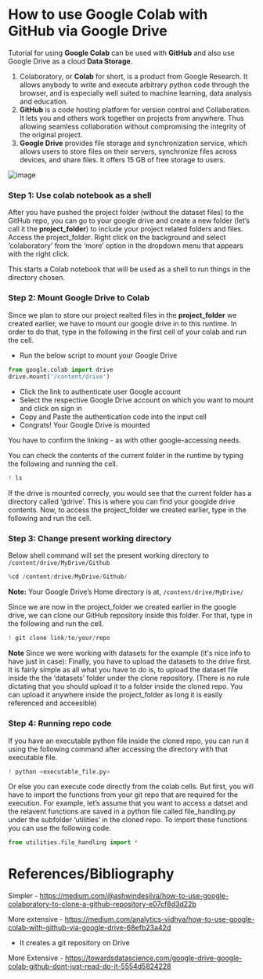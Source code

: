 # How to use Google Colab with GitHub via Google Drive

Tutorial for using **Google Colab** can be used with **GitHub** and also use Google Drive as a cloud **Data Storage**.

1. Colaboratory, or **Colab** for short, is a product from Google Research. It allows anybody to write and execute arbitrary python code through the browser, and is especially well suited to machine learning, data analysis and education.
2. **GitHub** is a code hosting platform for version control and Collaboration. It lets you and others work together on projects from anywhere. Thus allowing seamless collaboration without compromising the integrity of the original project.
3. **Google Drive** provides file storage and synchronization service, which allows users to store files on their servers, synchronize files across devices, and share files. It offers 15 GB of free storage to users.

![image](https://user-images.githubusercontent.com/71655945/199617740-382b3c25-3ae2-4236-9ad6-ba581abe9138.png)


### Step 1: Use colab notebook as a shell

After you have pushed the project folder (without the dataset files) to the GitHub repo, you can go to your google drive and create a new folder (let’s call it the **project_folder**) to include your project related folders and files.
Access the project_folder. Right click on the background and select ‘colaboratory’ from the ‘more’ option in the dropdown menu that appears with the right click.

This starts a Colab notebook that will be used as a shell to run things in the directory chosen.


### Step 2: Mount Google Drive to Colab
Since we plan to store our project realted files in the **project_folder** we created earlier, we have to mount our google drive in to this runtime. In order to do that, type in the following in the first cell of your colab and run the cell.

- Run the below script to mount your Google Drive
``` python
from google.colab import drive  
drive.mount('/content/drive')
```
- Click the link to authenticate user Google account
- Select the respective Google Drive account on which you want to mount and click on sign in
- Copy and Paste the authentication code into the input cell
- Congrats! Your Google Drive is mounted

You have to confirm the linking - as with other google-accessing needs.

You can check the contents of the current folder in the runtime by typing the following and running the cell.
```python
! ls
```

If the drive is mounted correcly, you would see that the current folder has a directory called ‘gdrive’. This is where you can find your googlde drive contents. Now, to access the project_folder we created earlier, type in the following and run the cell.


### Step 3: Change present working directory

Below shell command will set the present working directory to `/content/drive/MyDrive/Github`
```python
%cd /content/drive/MyDrive/Github/
```
**Note:** Your Google Drive’s Home directory is at, `/content/drive/MyDrive/`

Since we are now in the project_folder we created earlier in the google drive, we can clone our GitHub repository inside this folder. For that, type in the following and run the cell.

```python
! git clone link/to/your/repo
```

**Note** Since we were working with datasets for the example (it's nice info to have just in case):
Finally, you have to upload the datasets to the drive first. It is fairly simple as all what you have to do is, to upload the dataset file inside the the ‘datasets’ folder under the clone repository. (There is no rule dictating that you should upload it to a folder inside the cloned repo. You can upload it anywhere inside the project_folder as long it is easily referenced and acceesible)


### Step 4: Running repo code
If you have an executable python file inside the cloned repo, you can run it using the following command after accessing the directory with that executable file.
```python
! python <executable_file.py>
```

Or else you can execute code directly from the colab cells. But first, you will have to import the functions from your git repo that are required for the execution. For example, let’s assume that you want to access a datset and the relavent functions are saved in a python file called file_handling.py under the subfolder ‘utilities’ in the cloned repo. To import these functions you can use the following code.
```python
from utilities.file_handling import *
```


# References/Bibliography
Simpler - https://medium.com/@ashwindesilva/how-to-use-google-colaboratory-to-clone-a-github-repository-e07cf8d3d22b

More extensive - https://medium.com/analytics-vidhya/how-to-use-google-colab-with-github-via-google-drive-68efb23a42d
- It creates a git repository on Drive

More Extensive - https://towardsdatascience.com/google-drive-google-colab-github-dont-just-read-do-it-5554d5824228
